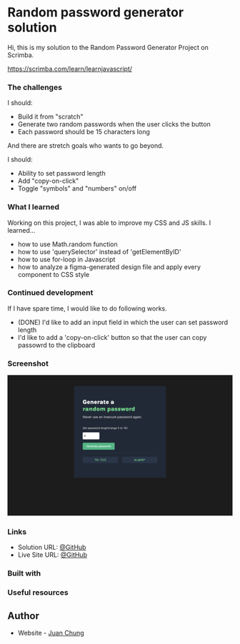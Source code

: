 # Random password generator solution

Hi, this is my solution to the Random Password Generator Project on Scrimba.

https://scrimba.com/learn/learnjavascript/

### The challenges

I should:

- Build it from "scratch"
- Generate two random passwords when the user clicks the button
- Each password should be 15 characters long

And there are stretch goals who wants to go beyond.

I should:

- Ability to set password length
- Add "copy-on-click"
- Toggle "symbols" and "numbers" on/off

### What I learned

Working on this project, I was able to improve my CSS and JS skills. I learned...

- how to use Math.random function
- how to use 'querySelector' instead of 'getElementByID'
- how to use for-loop in Javascript
- how to analyze a figma-generated design file and apply every component to CSS style

### Continued development

If I have spare time, I would like to do following works.

- (DONE) I'd like to add an input field in which the user can set password length
- I'd like to add a 'copy-on-click' button so that the user can copy passowrd to the clipboard

### Screenshot

![screenshot](https://github.com/jchung7v/Random-Password-Generator/blob/main/Screenshot.png)

### Links

- Solution URL: [@GitHub](https://github.com/jchung7v/Random-Password-Generator.git)
- Live Site URL: [@GitHub](https://htmlpreview.github.io/?https://github.com/jchung7v/Random-Password-Generator/blob/main/index.html)

### Built with

### Useful resources

## Author

- Website - [Juan Chung](https://www.juanchung.it)
